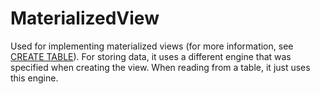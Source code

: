 # MaterializedView

Used for implementing materialized views (for more information, see [CREATE TABLE](../query_language/queries.md#query_language-queries-create_table)). For storing data, it uses a different engine that was specified when creating the view. When reading from a table, it just uses this engine.

